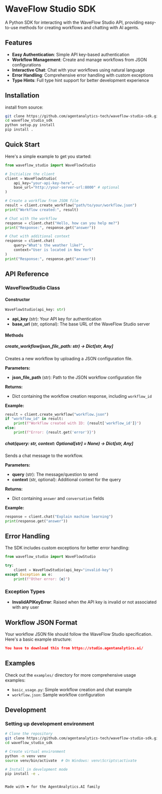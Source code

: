 # WaveFlow Studio SDK

A Python SDK for interacting with the WaveFlow Studio API, providing easy-to-use methods for creating workflows and chatting with AI agents.

## Features

- **Easy Authentication**: Simple API key-based authentication
- **Workflow Management**: Create and manage workflows from JSON configurations
- **Interactive Chat**: Chat with your workflows using natural language
- **Error Handling**: Comprehensive error handling with custom exceptions
- **Type Hints**: Full type hint support for better development experience

## Installation

install from source:

```bash
git clone https://github.com/agentanalytics-tech/waveflow-studio-sdk.git
cd waveflow_studio_sdk
python setup.py install
pip install .
```

## Quick Start

Here's a simple example to get you started:

```python
from waveflow_studio import WaveFlowStudio

# Initialize the client
client = WaveFlowStudio(
    api_key="your-api-key-here",
    base_url="http://your-server-url:8000" # optional
)

# Create a workflow from JSON file
result = client.create_workflow("path/to/your/workflow.json")
print("Workflow created:", result)

# Chat with the workflow
response = client.chat("Hello, how can you help me?")
print("Response:", response.get("answer"))

# Chat with additional context
response = client.chat(
    query="What's the weather like?",
    context="User is located in New York"
)
print("Response:", response.get("answer"))
```

## API Reference

### WaveFlowStudio Class

#### Constructor

```python
WaveFlowStudio(api_key: str)
```

- **api_key** (str): Your API key for authentication
- **base_url** (str, optional): The base URL of the WaveFlow Studio server

#### Methods

##### create_workflow(json_file_path: str) → Dict[str, Any]

Creates a new workflow by uploading a JSON configuration file.

**Parameters:**
- **json_file_path** (str): Path to the JSON workflow configuration file

**Returns:**
- Dict containing the workflow creation response, including `workflow_id`

**Example:**
```python
result = client.create_workflow("workflow.json")
if "workflow_id" in result:
    print(f"Workflow created with ID: {result['workflow_id']}")
else:
    print(f"Error: {result.get('error')}")
```

##### chat(query: str, context: Optional[str] = None) → Dict[str, Any]

Sends a chat message to the workflow.

**Parameters:**
- **query** (str): The message/question to send
- **context** (str, optional): Additional context for the query

**Returns:**
- Dict containing `answer` and `conversation` fields

**Example:**
```python
response = client.chat("Explain machine learning")
print(response.get("answer"))
```

## Error Handling

The SDK includes custom exceptions for better error handling:

```python
from waveflow_studio import WaveFlowStudio

try:
    client = WaveFlowStudio(api_key="invalid-key")
except Exception as e:
    print(f"Other error: {e}")
```

### Exception Types

- **InvalidAPIKeyError**: Raised when the API key is invalid or not associated with any user

## Workflow JSON Format

Your workflow JSON file should follow the WaveFlow Studio specification. Here's a basic example structure:

```json
You have to download this from https://studio.agentanalytics.ai/
```

## Examples

Check out the `examples/` directory for more comprehensive usage examples:

- `basic_usage.py`: Simple workflow creation and chat example
- `workflow.json`: Sample workflow configuration

## Development

### Setting up development environment

```bash
# Clone the repository
git clone https://github.com/agentanalytics-tech/waveflow-studio-sdk.git
cd waveflow_studio_sdk

# Create virtual environment
python -m venv venv
source venv/bin/activate  # On Windows: venv\Scripts\activate

# Install in development mode
pip install -e .


Made with ❤️ for the AgentAnalytics.AI family